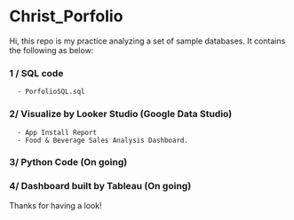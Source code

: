# Christ_Porfolio

Hi, this repo is my practice analyzing a set of sample databases. It contains the following as below:

### 1 / SQL code
      - PorfolioSQL.sql
### 2/ Visualize by Looker Studio (Google Data Studio)
      - App Install Report
      - Food & Beverage Sales Analysis Dashboard.

### 3/ Python Code (On going)

### 4/ Dashboard built by Tableau (On going)

Thanks for having a look!
